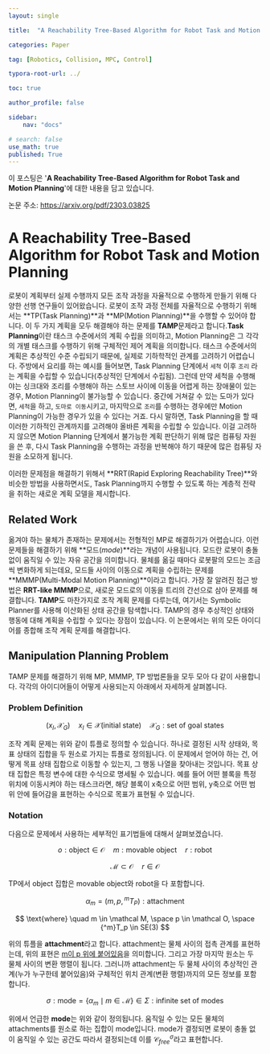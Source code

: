```yaml
---
layout: single

title:  "A Reachability Tree-Based Algorithm for Robot Task and Motion Planning"

categories: Paper

tag: [Robotics, Collision, MPC, Control]

typora-root-url: ../

toc: true

author_profile: false

sidebar:
    nav: "docs"

# search: false
use_math: true
published: True
---
```






이 포스팅은 '**A Reachability Tree-Based Algorithm for Robot Task and Motion Planning**'에 대한 내용을 담고 있습니다.



논문 주소: <https://arxiv.org/pdf/2303.03825>









# A Reachability Tree-Based Algorithm for Robot Task and Motion Planning

로봇이 계획부터 실제 수행까지 모든 조작 과정을 자율적으로 수행하게 만들기 위해 다양한 선행 연구들이 있어왔습니다. 로봇이 조작 과정 전체를 자율적으로 수행하기 위해서는 **TP(Task Planning)**과 **MP(Motion Planning)**을 수행할 수 있어야 합니다. 이 두 가지 계획을 모두 해결해야 하는 문제를 **TAMP**문제라고 합니다.**Task Planning**이란 태스크 수준에서의 계획 수립을 의미하고, Motion Planning은 그 각각의 개별 태스크를 수행하기 위해 구체적인 제어 계획을 의미합니다. 태스크 수준에서의 계획은 추상적인 수준 수립되기 때문에, 실제로 기하학적인 관계를 고려하기 어렵습니다. 주방에서 요리를 하는 예시를 들어보면, Task Planning 단계에서 `세척` 이후 `조리` 라는 계획을 수립할 수 있습니다(추상적인 단계에서 수립됨). 그런데 만약 세척을 수행해야는 싱크대와 조리를 수행해야 하는 스토브 사이에 이동을 어렵게 하는 장애물이 있는 경우, Motion Planning이 불가능할 수 있습니다. 중간에 거쳐갈 수 있는 도마가 있다면, `세척`을 하고, `도마로 이동`시키고,  마지막으로  `조리`를 수행하는 경우에만 Motion Planning이 가능한 경우가 있을 수 있다는 거죠. 다시 말하면, Task Planning을 할 때 이러한 기하적인 관계까지를 고려해야 올바른 계획을 수립할 수 있습니다. 이걸 고려하지 않으면 Motion Planning 단계에서 불가능한 계획 판단하기 위해 많은 컴퓨팅 자원을 쓴 후, 다시 Task Planning을 수행하는 과정을 반복해야 하기 때문에 많은 컴퓨팅 자원을 소모하게 됩니다.

이러한 문제점을 해결하기 위해서 **RRT(Rapid Exploring Reachability Tree)**와 비슷한 방법을 사용하면서도, Task Planning까지 수행할 수 있도록 하는 계층적 전략을 취하는 새로운 계획 모델을 제시합니다. 







## Related Work

옮겨야 하는 물체가 존재하는 문제에서는 전형적인 MP로 해결하기가 어렵습니다. 이런 문제들을 해결하기 위해 **모드(*mode*)**라는 개념이 사용됩니다. 모드란 로봇이 충돌 없이 움직일 수 있는 자유 공간을 의미합니다. 물체를 옮길 때마다 로봇팔의 모드는 조금씩 변화하게 되는데요, 모드들 사이의 이동으로 계획을 수립하는 문제를 **MMMP(Multi-Modal Motion Planning)**이라고 합니다. 가장 잘 알려진 접근 방법은 **RRT-like MMMP**으로, 새로운 모드로의 이동을 트리의 간선으로 삼아 문제를 해결합니다. **TAMP**도 마찬가지로 조작 계획 문제를 다루는데, 여기서는 Symbolic Planner를 사용해 이산화된 상태 공간을 탐색합니다. TAMP의 경우 추상적인 상태와 행동에 대해 계획을 수립할 수 있다는 장점이 있습니다. 이 논문에서는 위의 모든 아이디어를 종합해 조작 계획 문제를 해결합니다.







## Manipulation Planning Problem

TAMP 문제를 해결하기 위해 MP, MMMP, TP 방법론들을 모두 모아 다 같이 사용합니다. 각각의 아이디어들이 어떻게 사용되는지 아래에서 자세하게 살펴봅니다.





### Problem Definition


$$
(x_I, \mathcal{X}_G) \quad x_I \in \mathcal X(\text{initial state}) \quad \mathcal X_G: \text{set of goal states}
$$


조작 계획 문제는 위와 같이 튜플로 정의할 수 있습니다. 하나로 결정된 시작 상태와, 목표 상태의 집합을 두 원소로 가지는 튜플로 정의됩니다. 이 문제에서 얻어야 하는 건, 어떻게 목표 상태 집합으로 이동할 수 있는지, 그 행동 나열을 찾아내는 것입니다. 목표 상태 집합은 특정 변수에 대한 수식으로 명세될 수 있습니다. 예를 들어 어떤 블록을 특정 위치에 이동시켜야 하는 태스크라면, 해당 블록이 x축으로 어떤 범위, y축으로 어떤 범위 안에 들어감을 표현하는 수식으로 목표가 표현될 수 있습니다.





### Notation

다음으로 문제에서 사용하는 세부적인 표기법들에 대해서 살펴보겠습니다.


$$
o :\text{object}\in \mathcal O \quad m :\text{movable object}\quad r:\text{robot}
$$

$$
\mathcal M \subset \mathcal O \quad r \in \mathcal O
$$



TP에서 object 집합은 movable object와 robot을 다 포함합니다.


$$
\alpha_m = (m, p, {^m}T_P): \text{attachment}
$$

$$
\text{where} \quad m \in \mathcal M, \space p \in \mathcal O, \space {^m}T_p \in SE(3)
$$



위의 튜플을 **attachment**라고 합니다. attachment는 물체 사이의 접촉 관계를 표현하는데, 위의 표현은 <u>m이 p 위에 붙어있음</u>을 의미합니다. 그리고 가장 마지막 원소는 두 물체 사이의 변환 행렬이 됩니다. 그러니까 attachment는 두 물체 사이의 추상적인 관계(누가 누구한테 붙어있음)와 구체적인 위치 관계(변환 행렬)까지의 모든 정보를 포함합니다.


$$
\sigma:\text{mode} = \{\alpha_m \mid m \in \mathcal M\} \in \Sigma :\text{infinite set of modes}
$$


위에서 언급한 **mode**는 위와 같이 정의됩니다. 움직일 수 있는 모든 물체의 attachments를 원소로 하는 집합이 mode입니다. mode가 결정되면 로봇이 충돌 없이 움직일 수 있는 공간도 따라서 결정되는데 이를 $\mathcal C^\sigma_{free}$라고 표현합니다.























